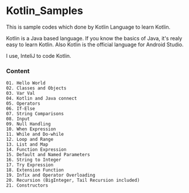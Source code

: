 # Kotlin_Samples
This is sample codes which done by Kotlin Language to learn Kotlin.

Kotlin is a Java based language. If you know the basics of Java, it's realy easy to learn Kotlin. Also Kotlin is the official language for Android Studio.

I use, InteliJ to code Kotlin.

### Content
	01. Hello World
	02. Classes and Objects
	03. Var Val
	04. Kotlin and Java connect
	05. Operators
	06. If-Else
	07. String Comparisons
	08. Input
	09. Null Handling
	10. When Expression
	11. While and Do-while
	12. Loop and Range
	13. List and Map
	14. Function Expression
	15. Default and Named Parameters
	16. String to Integer
	17. Try Expression
	18. Extension Function
	19. Infix and Operator Overloading
	20. Recursion (BigInteger, Tail Recursion included)
	21. Constructors
